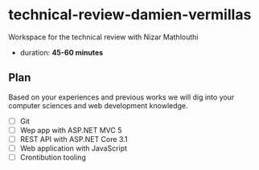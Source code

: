 # technical-review-damien-vermillas

Workspace for the technical review with Nizar Mathlouthi

* duration: **45-60 minutes**

## Plan

Based on your experiences and previous works we will dig into your computer sciences and web development knowledge. 

- [ ] Git
- [ ] Wep app with ASP.NET MVC 5
- [ ] REST API with ASP.NET Core 3.1
- [ ] Web application with JavaScript
- [ ] Crontibution tooling
